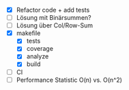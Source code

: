 - [x] Refactor code + add tests
- [ ] Lösung mit Binärsummen?
- [ ] Lösung über Col/Row-Sum
- [x] makefile
    - [x] tests
    - [x] coverage
    - [x] analyze
    - [x] build
- [ ] CI
- [ ] Performance Statistic O(n) vs. O(n^2)
